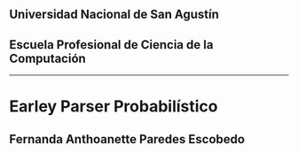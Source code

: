 ## Universidad Nacional de San Agustín
## Escuela Profesional de Ciencia de la Computación
-----------------------------------------------------------
# Earley Parser Probabilístico 
## Fernanda Anthoanette Paredes Escobedo

